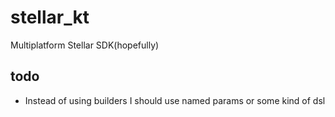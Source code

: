 # stellar_kt
Multiplatform Stellar SDK(hopefully)

## todo
- Instead of using builders I should use named params or some kind of dsl
